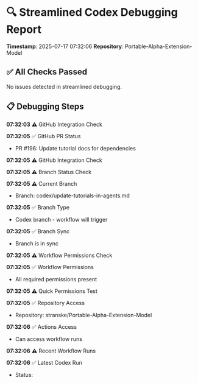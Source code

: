 # 🔍 Streamlined Codex Debugging Report

**Timestamp**: 2025-07-17 07:32:06
**Repository**: Portable-Alpha-Extension-Model

## ✅ All Checks Passed
No issues detected in streamlined debugging.

## 📋 Debugging Steps
**07:32:03** ⚠️ GitHub Integration Check

**07:32:05** ✅ GitHub PR Status
  - PR #196: Update tutorial docs for dependencies

**07:32:05** ⚠️ GitHub Integration Check

**07:32:05** ⚠️ Branch Status Check

**07:32:05** ⚠️ Current Branch
  - Branch: codex/update-tutorials-in-agents.md

**07:32:05** ✅ Branch Type
  - Codex branch - workflow will trigger

**07:32:05** ✅ Branch Sync
  - Branch is in sync

**07:32:05** ⚠️ Workflow Permissions Check

**07:32:05** ✅ Workflow Permissions
  - All required permissions present

**07:32:05** ⚠️ Quick Permissions Test

**07:32:05** ✅ Repository Access
  - Repository: stranske/Portable-Alpha-Extension-Model

**07:32:06** ✅ Actions Access
  - Can access workflow runs

**07:32:06** ⚠️ Recent Workflow Runs

**07:32:06** ✅ Latest Codex Run
  - Status: 
